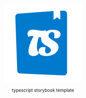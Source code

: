 <p align="center">
  <img src="./docs/images/ts-storybook.png" />
</p>

<p align="center">
 typescript storybook template
</p>